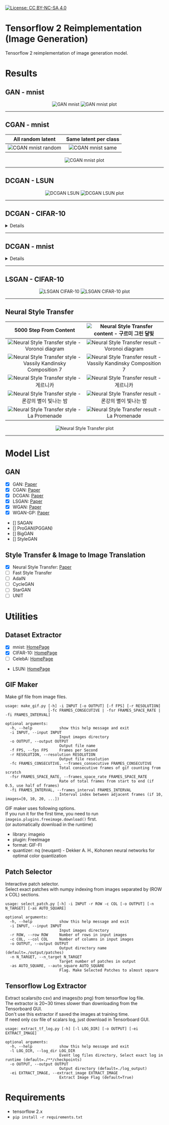 [![License: CC BY-NC-SA 4.0](https://img.shields.io/badge/License-CC%20BY--NC--SA%204.0-lightgrey.svg)](https://creativecommons.org/licenses/by-nc-sa/4.0/)

# Tensorflow 2 Reimplementation (Image Generation)

Tensorflow 2 reimplementation of image generation model.

# Results

## GAN - mnist

<p align="center">
    <img alt="GAN mnist" src="https://user-images.githubusercontent.com/41245985/97887687-95fda180-1d6d-11eb-8049-ee4030e915f1.gif">
    <img alt="GAN mnist plot" src="https://user-images.githubusercontent.com/41245985/97887725-a31a9080-1d6d-11eb-95bc-1cdea6933492.png">
</p>

---

## CGAN - mnist

<table align="center">
    <thead>
        <tr>
            <th align="center">All random latent</th>
            <th align="center">Same latent per class</th>
        </tr>
    </thead>
    <tbody>
        <tr>
            <td align="center"><img alt="CGAN mnist random" src="https://user-images.githubusercontent.com/41245985/97887919-deb55a80-1d6d-11eb-9557-21ad8c74197b.gif"></td>
            <td align="center"><img alt="CGAN mnist same" src="https://user-images.githubusercontent.com/41245985/97887948-e7a62c00-1d6d-11eb-81d7-9a8e178999d8.gif"></td>
        </tr>
    </tbody>
</table>

<p align="center">
    <img alt="CGAN mnist plot" src="https://user-images.githubusercontent.com/41245985/97887981-f12f9400-1d6d-11eb-86e1-e4179ba63e39.png">
</p>

---

## DCGAN - LSUN

<p align="center">
    <img alt="DCGAN LSUN" src="https://user-images.githubusercontent.com/41245985/100130152-b67ccf80-2ec5-11eb-9692-869aa8315483.gif">
    <img alt="DCGAN LSUN plot" src="https://user-images.githubusercontent.com/41245985/99030396-3f3b6780-25b8-11eb-8371-7feecb13cfe0.png">
</p>

---

## DCGAN - CIFAR-10

<details>
    <p align="center">
        <img alt="DCGAN CIFAR-10" src="https://user-images.githubusercontent.com/41245985/100130071-a06f0f00-2ec5-11eb-90db-bc57dd6ba347.gif">
        <img alt="DCGAN CIFAR-10 plot" src="https://user-images.githubusercontent.com/41245985/99030160-b4f30380-25b7-11eb-93cd-a97f6b9c07cc.png">
    </p>
</details>

---

## DCGAN - mnist

<details>
    <p align="center">
        <img alt="DCGAN mnist" src="https://user-images.githubusercontent.com/41245985/97887768-b0377f80-1d6d-11eb-9787-03cf3c511ad9.gif">
        <img alt="DCGAN mnist plot" src="https://user-images.githubusercontent.com/41245985/97887800-bc234180-1d6d-11eb-9288-710fe8e31d3c.png">
    </p>
</details>

---

## LSGAN - CIFAR-10

<p align="center">
    <img alt="LSGAN CIFAR-10" src="https://user-images.githubusercontent.com/41245985/99070360-67948780-25f3-11eb-9132-85008c8e8d7f.gif">
    <img alt="LSGAN CIFAR-10 plot" src="https://user-images.githubusercontent.com/41245985/98462104-ddb07d00-21f4-11eb-868f-4f8b0824bdbb.png">
</p>

---

## Neural Style Transfer

<table align="center">
    <thead>
        <tr>
            <th align="center">5000 Step From Content</th>
            <th align="center"><img alt="Neural Style Transfer content - 구르미 그린 달빛" src="https://user-images.githubusercontent.com/41245985/99071163-f1912000-25f4-11eb-895a-0284b529a3b9.jpg"></th>
        </tr>
    </thead>
    <tbody>
        <tr>
            <td align="center"><img alt="Neural Style Transfer style - Voronoi diagram" src="https://user-images.githubusercontent.com/41245985/99144145-b2bba280-26a6-11eb-8864-a9f51b71899a.png"></td>
            <td align="center"><img alt="Neural Style Transfer result - Voronoi diagram" src="https://user-images.githubusercontent.com/41245985/99071181-fa81f180-25f4-11eb-8f56-01e2d9058ecc.png"></td>
        </tr>
        <tr>
            <td align="center"><img alt="Neural Style Transfer style - Vassily Kandinsky Composition 7" src="https://user-images.githubusercontent.com/41245985/99144144-b0f1df00-26a6-11eb-95aa-8a99ea53b165.jpg"></td>
            <td align="center"><img alt="Neural Style Transfer result - Vassily Kandinsky Composition 7" src="https://user-images.githubusercontent.com/41245985/99071287-29986300-25f5-11eb-8a79-1465274cd3f3.png"></td>
        </tr>
        <tr>
            <td align="center"><img alt="Neural Style Transfer style - 게르니카" src="https://user-images.githubusercontent.com/41245985/99144146-b3eccf80-26a6-11eb-8a17-3c961468d574.jpg"></td>
            <td align="center"><img alt="Neural Style Transfer result - 게르니카" src="https://user-images.githubusercontent.com/41245985/99071341-4e8cd600-25f5-11eb-80b1-552984358893.png"></td>
        </tr>
        <tr>
            <td align="center"><img alt="Neural Style Transfer style - 론강의 별이 빛나는 밤" src="https://user-images.githubusercontent.com/41245985/99144147-b51dfc80-26a6-11eb-841d-f771ff5cc976.jpg"></td>
            <td align="center"><img alt="Neural Style Transfer result - 론강의 별이 빛나는 밤" src="https://user-images.githubusercontent.com/41245985/99071414-6cf2d180-25f5-11eb-85d1-7ed301238280.png"></td>
        </tr>
        <tr>
            <td align="center"><img alt="Neural Style Transfer style - La Promenade" src="https://user-images.githubusercontent.com/41245985/99144150-b64f2980-26a6-11eb-90bf-6d65c52c8bbb.jpg"></td>
            <td align="center"><img alt="Neural Style Transfer result - La Promenade" src="https://user-images.githubusercontent.com/41245985/99071463-85fb8280-25f5-11eb-99d6-7d5fd089d9c7.png"></td>
        </tr>
    </tbody>
</table>

<p align="center">
    <img alt="Neural Style Transfer plot" src="https://user-images.githubusercontent.com/41245985/99142043-9a428c80-2694-11eb-8c7b-b510a2fb16d1.png">
</p>

---

# Model List

## GAN

- [x] GAN: [Paper](https://arxiv.org/abs/1406.2661)
- [x] CGAN: [Paper](https://arxiv.org/abs/1411.1784)
- [x] DCGAN: [Paper](https://arxiv.org/abs/1511.06434)
- [x] LSGAN: [Paper](https://arxiv.org/abs/1611.04076)
- [x] WGAN: [Paper](https://arxiv.org/abs/1701.07875)
- [x] WGAN-GP: [Paper](https://arxiv.org/abs/1704.00028)
- [] SAGAN
- [] ProGAN(PGGAN)
- [] BigGAN
- [] StyleGAN

## Style Transfer & Image to Image Translation

- [x] Neural Style Transfer: [Paper](https://www.cv-foundation.org/openaccess/content_cvpr_2016/papers/Gatys_Image_Style_Transfer_CVPR_2016_paper.pdf)
- [ ] Fast Style Transfer
- [ ] AdaIN
- [ ] CycleGAN
- [ ] StarGAN
- [ ] UNIT

# Utilities

## Dataset Extractor

- [x] mnist: [HomePage](http://yann.lecun.com/exdb/mnist/)
- [x] CIFAR-10: [HomePage](https://www.cs.toronto.edu/~kriz/cifar.html)
- [ ] CelebA: [HomePage](http://mmlab.ie.cuhk.edu.hk/projects/CelebA.html)
- LSUN: [HomePage](https://github.com/fyu/lsun)

## GIF Maker

Make gif file from image files.

```
usage: make_gif.py [-h] -i INPUT [-o OUTPUT] [-f FPS] [-r RESOLUTION]
                   [-fc FRAMES_CONSECUTIVE | -fsr FRAMES_SPACE_RATE | -fi FRAMES_INTERVAL]

optional arguments:
  -h, --help            show this help message and exit
  -i INPUT, --input INPUT
                        Input images directory
  -o OUTPUT, --output OUTPUT
                        Output file name
  -f FPS, --fps FPS     Frames per Second
  -r RESOLUTION, --resolution RESOLUTION
                        Output file resolution
  -fc FRAMES_CONSECUTIVE, --frames_consecutive FRAMES_CONSECUTIVE
                        Total consecutive frames of gif counting from scratch
  -fsr FRAMES_SPACE_RATE, --frames_space_rate FRAMES_SPACE_RATE
                        Rate of total frames from start to end (if 0.5, use half of frames)
  -fi FRAMES_INTERVAL, --frames_interval FRAMES_INTERVAL
                        Interval index between adjacent frames (if 10, images=[0, 10, 20, ...])
```

GIF maker uses following options.  
If you run it for the first time, you need to run `imageio.plugins.freeimage.download()` first.  
(or automatically download in the runtime)

- library: imageio
- plugin: FreeImage
- format: GIF-FI
- quantizer: nq (neuqant) - Dekker A. H., Kohonen neural networks for optimal color quantization

## Patch Selector

Interactive patch selector.  
Select exact patches with numpy indexing from images separated by (ROW x COL) sections.

```
usage: select_patch.py [-h] -i INPUT -r ROW -c COL [-o OUTPUT] [-n N_TARGET] [-as AUTO_SQUARE]

optional arguments:
  -h, --help            show this help message and exit
  -i INPUT, --input INPUT
                        Input images directory
  -r ROW, --row ROW     Number of rows in input images
  -c COL, --col COL     Number of columns in input images
  -o OUTPUT, --output OUTPUT
                        Output directory name (default=./output/patches)
  -n N_TARGET, --n_target N_TARGET
                        Target number of patches in output
  -as AUTO_SQUARE, --auto_square AUTO_SQUARE
                        Flag. Make Selected Patches to almost square
```

## Tensorflow Log Extractor

Extract scalars(to csv) and images(to png) from tensorflow log file.  
The extractor is 20~30 times slower than downloading from the Tensorboard GUI.  
Don't use this extractor if saved the images at training time.  
If need only csv file of scalars log, just download in Tensorboard GUI.

```
usage: extract_tf_log.py [-h] [-l LOG_DIR] [-o OUTPUT] [-ei EXTRACT_IMAGE]

optional arguments:
  -h, --help            show this help message and exit
  -l LOG_DIR, --log_dir LOG_DIR
                        Event log files directory, Select exact log in runtime (default=./**/checkpoints)
  -o OUTPUT, --output OUTPUT
                        Output directory (default=./log_output)
  -ei EXTRACT_IMAGE, --extract_image EXTRACT_IMAGE
                        Extract Image Flag (default=True)
```

# Requirements

- tensorflow 2.x
- `pip install -r requirements.txt`
